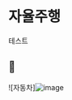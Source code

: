 # 자율주행 
테스트

## 🚗
![자동차]![image](https://github.com/user-attachments/assets/d72b926c-f26a-4bd3-988d-72a3df90bea8)

